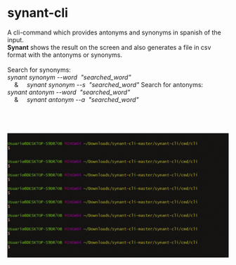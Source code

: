 # synant-cli
A cli-command which provides antonyms and synonyms in spanish of the input. </br>
<b>Synant</b> shows the result on the screen and also generates a file in csv format with the antonyms or synonyms.</br></br>
Search for synonyms: &nbsp;&nbsp;&nbsp;&nbsp;&nbsp;&nbsp;</br> <i>synant synonym --word&nbsp; "searched_word"</br></i>&nbsp;&nbsp;&nbsp;&nbsp;&&nbsp;&nbsp;&nbsp;&nbsp;<i> synant synonym --s&nbsp; "searched_word"</i>
Search for antonyms: &nbsp;&nbsp;&nbsp;&nbsp;&nbsp;&nbsp; <i>synant antonym --word&nbsp; "searched_word"</br></i>&nbsp;&nbsp;&nbsp;&nbsp;&&nbsp;&nbsp;&nbsp;&nbsp;<i> synant antonym --a&nbsp; "searched_word"</i>
</br>
</br>
</br>
</br>
&nbsp;&nbsp;&nbsp;&nbsp;&nbsp;&nbsp;&nbsp;&nbsp;&nbsp;&nbsp;![](synant.gif)
